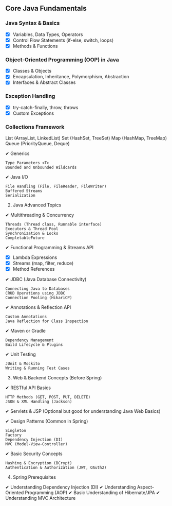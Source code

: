 ## Core Java Fundamentals

### Java Syntax & Basics

- [x] Variables, Data Types, Operators
- [x] Control Flow Statements (if-else, switch, loops)
- [x] Methods & Functions

### Object-Oriented Programming (OOP) in Java

- [x] Classes & Objects
- [x] Encapsulation, Inheritance, Polymorphism, Abstraction
- [x] Interfaces & Abstract Classes

### Exception Handling

- [x] try-catch-finally, throw, throws
- [x] Custom Exceptions

### Collections Framework

  List (ArrayList, LinkedList)
  Set (HashSet, TreeSet)
  Map (HashMap, TreeMap)
  Queue (PriorityQueue, Deque)

✔ Generics

    Type Parameters <T>
    Bounded and Unbounded Wildcards

✔ Java I/O

    File Handling (File, FileReader, FileWriter)
    Buffered Streams
    Serialization

2. Java Advanced Topics

✔ Multithreading & Concurrency

    Threads (Thread class, Runnable interface)
    Executors & Thread Pool
    Synchronization & Locks
    CompletableFuture

✔ Functional Programming & Streams API

- [x] Lambda Expressions
- [x] Streams (map, filter, reduce)
- [x] Method References

✔ JDBC (Java Database Connectivity)

    Connecting Java to Databases
    CRUD Operations using JDBC
    Connection Pooling (HikariCP)

✔ Annotations & Reflection API

    Custom Annotations
    Java Reflection for Class Inspection

✔ Maven or Gradle

    Dependency Management
    Build Lifecycle & Plugins

✔ Unit Testing

    JUnit & Mockito
    Writing & Running Test Cases

3. Web & Backend Concepts (Before Spring)

✔ RESTful API Basics

    HTTP Methods (GET, POST, PUT, DELETE)
    JSON & XML Handling (Jackson)

✔ Servlets & JSP (Optional but good for understanding Java Web Basics)

✔ Design Patterns (Common in Spring)

    Singleton
    Factory
    Dependency Injection (DI)
    MVC (Model-View-Controller)

✔ Basic Security Concepts

    Hashing & Encryption (BCrypt)
    Authentication & Authorization (JWT, OAuth2)

4. Spring Prerequisites

✔ Understanding Dependency Injection (DI)
✔ Understanding Aspect-Oriented Programming (AOP)
✔ Basic Understanding of Hibernate/JPA
✔ Understanding MVC Architecture